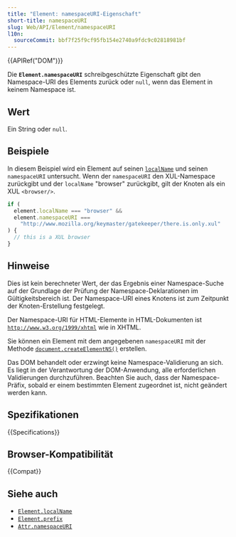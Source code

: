 ```yaml
---
title: "Element: namespaceURI-Eigenschaft"
short-title: namespaceURI
slug: Web/API/Element/namespaceURI
l10n:
  sourceCommit: bbf7f25f9cf95fb154e2740a9fdc9c02818981bf
---
```


{{APIRef("DOM")}}

Die **`Element.namespaceURI`** schreibgeschützte Eigenschaft gibt den Namespace-URI des Elements zurück oder `null`, wenn das Element in keinem Namespace ist.

## Wert

Ein String oder `null`.

## Beispiele

In diesem Beispiel wird ein Element auf seinen [`localName`](/de/docs/Web/API/Element/localName) und seinen `namespaceURI` untersucht. Wenn der `namespaceURI` den XUL-Namespace zurückgibt und der `localName` "browser" zurückgibt, gilt der Knoten als ein XUL `<browser/>`.

```js
if (
  element.localName === "browser" &&
  element.namespaceURI ===
    "http://www.mozilla.org/keymaster/gatekeeper/there.is.only.xul"
) {
  // this is a XUL browser
}
```

## Hinweise

Dies ist kein berechneter Wert, der das Ergebnis einer Namespace-Suche auf der Grundlage der Prüfung der Namespace-Deklarationen im Gültigkeitsbereich ist. Der Namespace-URI eines Knotens ist zum Zeitpunkt der Knoten-Erstellung festgelegt.

Der Namespace-URI für HTML-Elemente in HTML-Dokumenten ist [`http://www.w3.org/1999/xhtml`](https://www.w3.org/1999/xhtml/) wie in XHTML.

Sie können ein Element mit dem angegebenen `namespaceURI` mit der Methode [`document.createElementNS()`](/de/docs/Web/API/Document/createElementNS) erstellen.

Das DOM behandelt oder erzwingt keine Namespace-Validierung an sich. Es liegt in der Verantwortung der DOM-Anwendung, alle erforderlichen Validierungen durchzuführen. Beachten Sie auch, dass der Namespace-Präfix, sobald er einem bestimmten Element zugeordnet ist, nicht geändert werden kann.

## Spezifikationen

{{Specifications}}

## Browser-Kompatibilität

{{Compat}}

## Siehe auch

- [`Element.localName`](/de/docs/Web/API/Element/localName)
- [`Element.prefix`](/de/docs/Web/API/Element/prefix)
- [`Attr.namespaceURI`](/de/docs/Web/API/Attr/namespaceURI)
